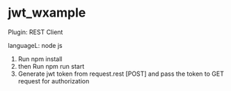 # jwt_wxample

Plugin: 
REST Client

languageL:
node js 

1. Run npm install
2. then Run npm run start
3. Generate jwt token from request.rest [POST] and pass the token to GET request for authorization 
